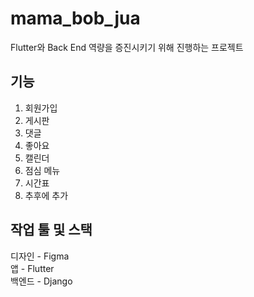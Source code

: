 # mama_bob_jua

Flutter와 Back End 역량을 증진시키기 위해 진행하는 프로젝트

## 기능
1. 회원가입
2. 게시판
3. 댓글
4. 좋아요
5. 캘린더
6. 점심 메뉴
7. 시간표
8. 추후에 추가

## 작업 툴 및 스택
디자인 - Figma <br/>
앱 - Flutter <br/>
백엔드 - Django <br/>
